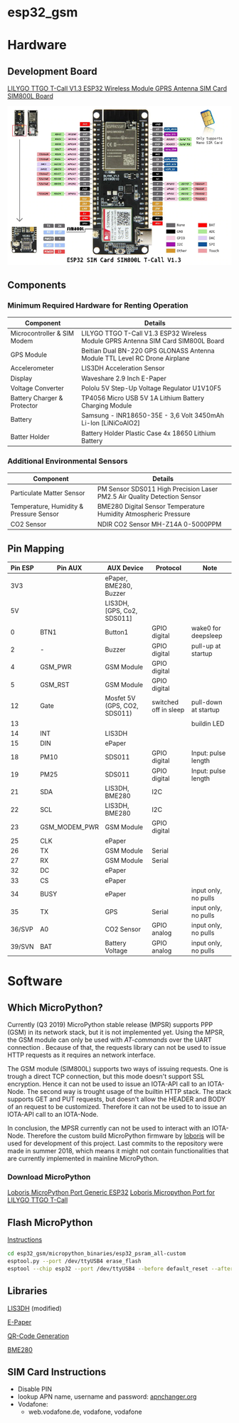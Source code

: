 # esp32_gsm


# Hardware
## Development Board
[LILYGO TTGO T-Call V1.3 ESP32 Wireless Module GPRS Antenna SIM Card SIM800L Board](https://www.banggood.com/LILYGO-TTGO-T-Call-V1_3-ESP32-Wireless-Module-GPRS-Antenna-SIM-Card-SIM800L-Board-p-1527048.html)

 
![Pinout](/media/TTGO-T-call-Pinout.jpg)


## Components
### Minimum Required Hardware for Renting Operation						
|Component	| Details|
|---	|---	|
|Microcontroller & SIM Modem |LILYGO TTGO T-Call V1.3 ESP32 Wireless Module GPRS Antenna SIM Card SIM800L Board|
|GPS Module	| Beitian Dual BN-220 GPS GLONASS Antenna Module TTL Level RC Drone Airplane|
|Accelerometer	|LIS3DH Acceleration Sensor
|Display	|Waveshare 2.9 Inch E-Paper
|Voltage Converter	|Pololu 5V Step-Up Voltage Regulator U1V10F5
|Battery Charger & Protector	|TP4056 Micro USB 5V 1A Lithium Battery Charging Module
|Battery 	|Samsung - INR18650-35E - 3,6 Volt 3450mAh Li-Ion [LiNiCoAlO2]
|Batter Holder	|Battery Holder Plastic Case 4x 18650 Lithium Battery

### Additional Environmental Sensors																
|Component	| Details|
|---	|---	|
|Particulate Matter Sensor	|PM Sensor SDS011 High Precision Laser PM2.5 Air Quality Detection Sensor
|Temperature, Humidity & Pressure Sensor	|BME280 Digital Sensor Temperature Humidity Atmospheric Pressure
|CO2 Sensor	|NDIR CO2 Sensor MH-Z14A 0-5000PPM


## Pin Mapping
|Pin ESP| Pin AUX|AUX Device|Protocol|Note|
|---    |---     |---       |---     |--- |
|3V3 	| | ePaper, BME280, Buzzer| | |
|5V 	| | LIS3DH, [GPS, Co2, SDS011]| | |
|0 |BTN1 |Button1|GPIO digital |wake0 for deepsleep |
|2 |- |Buzzer |GPIO digital | pull-up at startup |
|4 |GSM_PWR |GSM Module |GPIO digital| |
|5 |GSM_RST |GSM Module |GPIO digital| |
|12 | Gate| Mosfet 5V (GPS, CO2, SDS011) |switched off in sleep | pull-down at startup |
|13 | | | |buildin LED |
|14 |INT |LIS3DH | | |
|15 |DIN |ePaper| | |
|18 |PM10 |SDS011 |GPIO digital |Input: pulse length |
|19 |PM25 |SDS011 |GPIO digital |Input: pulse length |
|21 |SDA |LIS3DH, BME280 |I2C | |
|22 |SCL |LIS3DH, BME280 |I2C | |
|23 |GSM_MODEM_PWR |GSM Module |GPIO digital| |
|25 |CLK |ePaper | | |
|26 |TX |GSM Module |Serial | |
|27 |RX |GSM Module |Serial | |
|32 |DC |ePaper | | |
|33 |CS |ePaper | | |
|34 |BUSY |ePaper | |input only, no pulls|
|35 |TX |GPS |Serial |input only, no pulls |
|36/SVP |A0 |CO2 Sensor |GPIO analog|input only, no pulls |
|39/SVN |BAT | Battery Voltage |GPIO analog |input only, no pulls |


# Software
## Which MicroPython?
Currently (Q3 2019) MicroPython stable release (MPSR) supports PPP (GSM) in its network stack, but it is not implemented yet. Using the MPSR, the GSM module can only be used with *AT-commands* over the UART connection
. Because of that, the requests library can not be used to issue HTTP requests as it requires an network interface.

The GSM module (SIM800L) supports two ways of issuing requests. One is trough a direct TCP connection, but this mode doesn't support SSL encryption. Hence it can not be used to issue an IOTA-API call to an IOTA-Node.
The second way is trought usage of the builtin HTTP stack. The stack supports GET and PUT requests, but doesn't allow the HEADER and BODY of an request to be customized. Therefore it can not be used to to issue an IOTA-API call to an IOTA-Node.

In conclusion, the MPSR currently can not be used to interact with an IOTA-Node. Therefore the custom build MicroPython firmware by [loboris](https://github.com/loboris/MicroPython_ESP32_psRAM_LoBo/wiki/gsm) will be used for development of this project. Last commits to the repository were made in summer 2018, which means it might not contain functionalities that are currently implemented in mainline MicroPython.

### Download MicroPython
[Loboris MicroPython Port Generic ESP32](https://github.com/loboris/MicroPython_ESP32_psRAM_LoBo/wiki/firmwares)
[Loboris Micropython Port for LILYGO TTGO T-Call](https://github.com/loboris/MicroPython_ESP32_psRAM_LoBo/raw/master/MicroPython_BUILD/firmware/MicroPython_LoBo_esp32_psram_all.zip)

## Flash MicroPython
[Instructions](https://docs.micropython.org/en/latest/esp8266/tutorial/intro.html#deploying-the-firmware)
```bash
cd esp32_gsm/micropython_binaries/esp32_psram_all-custom
esptool.py --port /dev/ttyUSB4 erase_flash
esptool --chip esp32 --port /dev/ttyUSB4 --before default_reset --after no_reset write_flash -z --flash_mode dio --flash_freq 40m --flash_size detect 0x1000 bootloader/bootloader.bin 0xf000 phy_init_data.bin 0x10000 MicroPython.bin 0x8000 partitions_mpy.bin
```
## Libraries

[LIS3DH](https://github.com/hdsjulian/micropov/blob/master/lis3dh.py) (modified)

[E-Paper](https://github.com/mcauser/micropython-waveshare-epaper/blob/master/epaper2in9.py)

[QR-Code Generation](https://github.com/JASchilz/uQR) 

[BME280](https://github.com/robert-hh/BME280)



## SIM Card Instructions
- Disable PIN
- lookup APN name, username and password: [apnchanger.org](https://wiki.apnchanger.org/Germany#Vodafone)
- Vodafone:
	- web.vodafone.de, vodafone, vodafone


